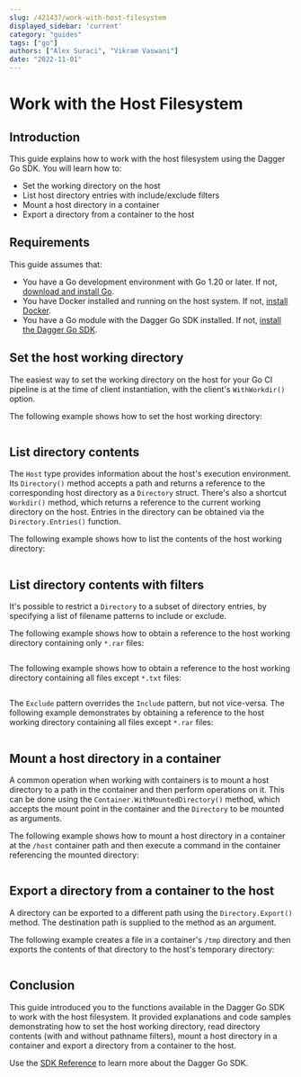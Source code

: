 ```yaml
---
slug: /421437/work-with-host-filesystem
displayed_sidebar: 'current'
category: "guides"
tags: ["go"]
authors: ["Alex Suraci", "Vikram Vaswani"]
date: "2022-11-01"
---
```


# Work with the Host Filesystem

## Introduction

This guide explains how to work with the host filesystem using the Dagger Go SDK. You will learn how to:

- Set the working directory on the host
- List host directory entries with include/exclude filters
- Mount a host directory in a container
- Export a directory from a container to the host

## Requirements

This guide assumes that:

- You have a Go development environment with Go 1.20 or later. If not, [download and install Go](https://go.dev/doc/install).
- You have Docker installed and running on the host system. If not, [install Docker](https://docs.docker.com/engine/install/).
- You have a Go module with the Dagger Go SDK installed. If not, [install the Dagger Go SDK](../sdk/go/371491-install.md).

## Set the host working directory

The easiest way to set the working directory on the host for your Go CI pipeline is at the time of client instantiation, with the client's `WithWorkdir()` option.

The following example shows how to set the host working directory:

```go file=./snippets/work-with-host-filesystem/set-workdir/main.go
```

## List directory contents

The `Host` type provides information about the host's execution environment. Its `Directory()` method accepts a path and returns a reference to the corresponding host directory as a `Directory` struct. There's also a shortcut `Workdir()` method, which returns a reference to the current working directory on the host. Entries in the directory can be obtained via the `Directory.Entries()` function.

The following example shows how to list the contents of the host working directory:

```go file=./snippets/work-with-host-filesystem/list-dir/main.go
```

## List directory contents with filters

It's possible to restrict a `Directory` to a subset of directory entries, by specifying a list of filename patterns to include or exclude.

The following example shows how to obtain a reference to the host working directory containing only `*.rar` files:

```go file=./snippets/work-with-host-filesystem/list-dir-include/main.go
```

The following example shows how to obtain a reference to the host working directory containing all files except `*.txt` files:

```go file=./snippets/work-with-host-filesystem/list-dir-exclude/main.go
```

The `Exclude` pattern overrides the `Include` pattern, but not vice-versa. The following example demonstrates by obtaining a reference to the host working directory containing all files except `*.rar` files:

```go file=./snippets/work-with-host-filesystem/list-dir-exclude-include/main.go
```

## Mount a host directory in a container

A common operation when working with containers is to mount a host directory to a path in the container and then perform operations on it. This can be done using the `Container.WithMountedDirectory()` method, which accepts the mount point in the container and the `Directory` to be mounted as arguments.

The following example shows how to mount a host directory in a container at the `/host` container path and then execute a command in the container referencing the mounted directory:

```go file=./snippets/work-with-host-filesystem/mount-dir/main.go
```

## Export a directory from a container to the host

A directory can be exported to a different path using the `Directory.Export()` method. The destination path is supplied to the method as an argument.

The following example creates a file in a container's `/tmp` directory and then exports the contents of that directory to the host's temporary directory:

```go file=./snippets/work-with-host-filesystem/export-dir/main.go
```

## Conclusion

This guide introduced you to the functions available in the Dagger Go SDK to work with the host filesystem. It provided explanations and code samples demonstrating how to set the host working directory, read directory contents (with and without pathname filters), mount a host directory in a container and export a directory from a container to the host.

Use the [SDK Reference](https://pkg.go.dev/dagger.io/dagger) to learn more about the Dagger Go SDK.
